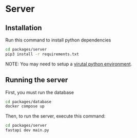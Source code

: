 # Server

## Installation

Run this command to install python dependencies

```bash
cd packages/server
pip3 install -r requirements.txt
```

NOTE: You may need to setup a [virutal python environment](https://docs.python.org/3/library/venv.html).

## Running the server

First, you must run the database

```bash
cd packages/database
docker compose up
```

Then, to run the server, execute this command:

```bash
cd packages/server
fastapi dev main.py
```
